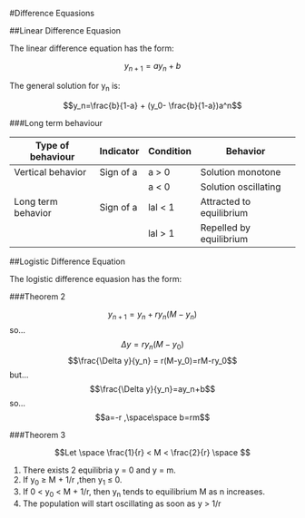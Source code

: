 #Difference Equasions

##Linear Difference Equasion

The linear difference equation has the form:

$$y_{n+1} = ay_n + b$$

The general solution for y<sub>n</sub> is:

$$y_n=\frac{b}{1-a} + (y_0- \frac{b}{1-a})a^n$$


###Long term behaviour

| Type of behaviour | Indicator | Condition  | Behavior |
|-------------------|-----------|------------|----------|
| Vertical behavior | Sign of a | a > 0      | Solution monotone
|||a < 0| Solution oscillating
| Long term behavior| Sign of a | lal < 1  | Attracted to equilibrium|
||| lal > 1 | Repelled by equilibrium |
##Logistic Difference Equation

The logistic difference equasion has the form:

###Theorem 2

$$y_{n+1}=y_n + ry_n(M-y_n)$$
so...
$$\Delta y = ry_n(M-y_0)$$
$$\frac{\Delta y}{y_n} = r(M-y_0)=rM-ry_0$$
but...
$$\frac{\Delta y}{y_n}=ay_n+b$$
so...
$$a=-r ,\space\space b=rm$$

###Theorem 3

$$Let \space \frac{1}{r} < M < \frac{2}{r} \space $$

1. There exists 2 equilibria y = 0 and y = m.
2. If y<sub>0</sub> &ge; M + 1/r ,then y<sub>1</sub> &le; 0.
3. If 0 &lt; y<sub>0</sub> &lt; M + 1/r, then y<sub>n</sub> tends to equilibrium M as n increases.
4. The population will start oscillating as soon as y<sub></sub> &gt; 1/r